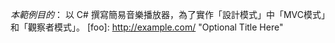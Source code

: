 *本範例目的*： 以 C# 撰寫簡易音樂播放器，為了實作「設計模式」中「MVC模式」和「觀察者模式」。
[foo]: http://example.com/  "Optional Title Here"
